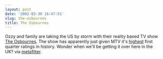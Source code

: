```yaml
---
layout: post
date: '2002-03-30 16:47:51'
slug: the-osbournes
title: The Osbournes
---
```


Ozzy and family are taking the US by storm with their reality  based TV show [The Osbournes](http://www.mtv.com/onair/osbournes/).  The show has apparently just given MTV it's [highest](http://www.mediaweek.com/mediaweek/headlines/article_display.jsp?vnu_content_id=1451878) first quarter ratings in history. Wonder when we'll be getting it over here in the UK? via [metafilter](http://www.metafilter.com/).